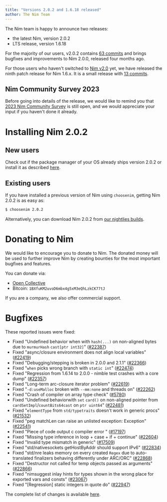 ```yaml
---
title: "Versions 2.0.2 and 1.6.18 released"
author: The Nim Team
---
```


The Nim team is happy to announce two releases:
- the latest Nim, version 2.0.2
- LTS release, version 1.6.18


For the majority of our users, v2.0.2 contains [63 commits](https://github.com/nim-lang/Nim/compare/v2.0.0...v2.0.2) and brings bugfixes and improvements to Nim 2.0.0, released four months ago.

For those users who haven't switched to [Nim v2.0](https://nim-lang.org/blog/2023/08/01/nim-v20-released.html) yet, we have released the ninth patch release for Nim 1.6.x.
It is a small release with [13 commits](https://github.com/nim-lang/Nim/compare/v1.6.16...v1.6.18).


## Nim Community Survey 2023

Before going into details of the release, we would like to remind you that [2023 Nim Community Survey](https://nim-lang.org/blog/2023/11/17/community-survey-2023.html) is still open, and we would appreciate your input if you haven't done it already.




# Installing Nim 2.0.2

## New users

Check out if the package manager of your OS already ships version 2.0.2 or
install it as described [here](https://nim-lang.org/install.html).


## Existing users

If you have installed a previous version of Nim using `choosenim`,
getting Nim 2.0.2 is as easy as:

```bash
$ choosenim 2.0.2
```

Alternatively, you can download Nim 2.0.2 from
[our nightlies builds](https://github.com/nim-lang/nightlies/releases/tag/2023-12-15-version-2-0-c4c44d10df8a14204a75c34e499def200589cb7c).




# Donating to Nim

We would like to encourage you to donate to Nim.
The donated money will be used to further improve Nim by creating bounties
for the most important bugfixes and features.

You can donate via:

* [Open Collective](https://opencollective.com/nim)
* Bitcoin: `1BXfuKM2uvoD6mbx4g5xM3eQhLzkCK77tJ`

If you are a company, we also offer commercial support.




# Bugfixes

These reported issues were fixed:

- Fixed "Undefined behavior when with `hash(...)` on non-aligned bytes due to `murmurHash` `cast[ptr int32]`"
  ([#22387](https://github.com/nim-lang/Nim/issues/22387))
- Fixed "async/closure environment does not align local variables"
  ([#22419](https://github.com/nim-lang/Nim/issues/22419))
- Fixed "Debugging/stepping is broken in 2.0.0 and 2.1.1"
  ([#22366](https://github.com/nim-lang/Nim/issues/22366))
- Fixed "`when` picks wrong branch with `static int`"
  ([#22474](https://github.com/nim-lang/Nim/issues/22474))
- Fixed "Regression from 1.6.14 to 2.0.0 - nimble test crashes with a core dump"
  ([#22357](https://github.com/nim-lang/Nim/issues/22357))
- Fixed "Long-term arc-closure iterator problem"
  ([#22619](https://github.com/nim-lang/Nim/issues/22619))
- Fixed "`-d:useMalloc` broken with `--mm:none` and threads on"
  ([#22262](https://github.com/nim-lang/Nim/issues/22262))
- Fixed "Crash of compiler on array type check"
  ([#5780](https://github.com/nim-lang/Nim/issues/5780))
- Fixed "Undefined behaviorwith `set` `card()` on non-aligned pointer from `cardSetImpl`/`countBits64cast` on `ptr uint64`"
  ([#22481](https://github.com/nim-lang/Nim/issues/22481))
- Fixed "`elementType` from `std/typetraits` doesn't work in generic procs"
  ([#21532](https://github.com/nim-lang/Nim/issues/21532))
- Fixed "peg matchLen can raise an unlisted exception: Exception"
  ([#22541](https://github.com/nim-lang/Nim/issues/22541))
- Fixed "Piece of code output c compiler error "
  ([#17197](https://github.com/nim-lang/Nim/issues/17197))
- Fixed "Missing type inference in loop + case + if + continue"
  ([#22604](https://github.com/nim-lang/Nim/issues/22604))
- Fixed "Invalid type mismatch in generic"
  ([#17509](https://github.com/nim-lang/Nim/issues/17509))
- Fixed "std/nativesockets getHostByAddr should support IPv6"
  ([#22834](https://github.com/nim-lang/Nim/issues/22834))
- Fixed "std/nre leaks memory on every created `Regex` due to auto-translated finalizers behaving differently under ARC/ORC"
  ([#22868](https://github.com/nim-lang/Nim/issues/22868))
- Fixed "Destructor not called for temp objects passed as arguments"
  ([#22866](https://github.com/nim-lang/Nim/issues/22866))
- Fixed "nimsuggest inlay hints for types shown in the wrong place for exported vars and consts"
  ([#23067](https://github.com/nim-lang/Nim/issues/23067))
- Fixed "[Regression] static integers in quote do"
  ([#22947](https://github.com/nim-lang/Nim/issues/22947))

The complete list of changes is available
[here](https://github.com/nim-lang/Nim/compare/v2.0.0...v2.0.2).

